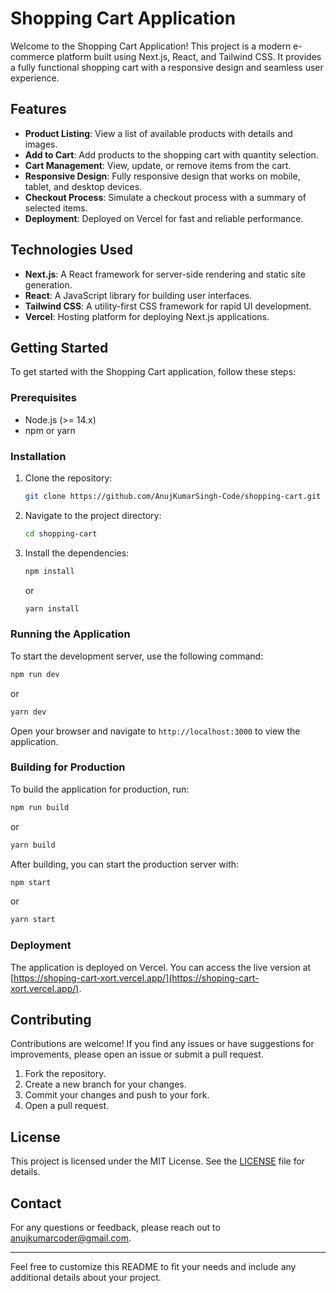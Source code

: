



# Shopping Cart Application

Welcome to the Shopping Cart Application! This project is a modern e-commerce platform built using Next.js, React, and Tailwind CSS. It provides a fully functional shopping cart with a responsive design and seamless user experience.

## Features

- **Product Listing**: View a list of available products with details and images.
- **Add to Cart**: Add products to the shopping cart with quantity selection.
- **Cart Management**: View, update, or remove items from the cart.
- **Responsive Design**: Fully responsive design that works on mobile, tablet, and desktop devices.
- **Checkout Process**: Simulate a checkout process with a summary of selected items.
- **Deployment**: Deployed on Vercel for fast and reliable performance.

## Technologies Used

- **Next.js**: A React framework for server-side rendering and static site generation.
- **React**: A JavaScript library for building user interfaces.
- **Tailwind CSS**: A utility-first CSS framework for rapid UI development.
- **Vercel**: Hosting platform for deploying Next.js applications.

## Getting Started

To get started with the Shopping Cart application, follow these steps:

### Prerequisites

- Node.js (>= 14.x)
- npm or yarn

### Installation

1. Clone the repository:

   ```bash
   git clone https://github.com/AnujKumarSingh-Code/shopping-cart.git
   ```

2. Navigate to the project directory:

   ```bash
   cd shopping-cart
   ```

3. Install the dependencies:

   ```bash
   npm install
   ```

   or

   ```bash
   yarn install
   ```

### Running the Application

To start the development server, use the following command:

```bash
npm run dev
```

or

```bash
yarn dev
```

Open your browser and navigate to `http://localhost:3000` to view the application.

### Building for Production

To build the application for production, run:

```bash
npm run build
```

or

```bash
yarn build
```

After building, you can start the production server with:

```bash
npm start
```

or

```bash
yarn start
```

### Deployment

The application is deployed on Vercel. You can access the live version at [https://shoping-cart-xort.vercel.app/](https://shoping-cart-xort.vercel.app/).

## Contributing

Contributions are welcome! If you find any issues or have suggestions for improvements, please open an issue or submit a pull request.

1. Fork the repository.
2. Create a new branch for your changes.
3. Commit your changes and push to your fork.
4. Open a pull request.

## License

This project is licensed under the MIT License. See the [LICENSE](LICENSE) file for details.

## Contact

For any questions or feedback, please reach out to [anujkumarcoder@gmail.com](mailto:anujkumarcoder@gmail.com).

---

Feel free to customize this README to fit your needs and include any additional details about your project.
